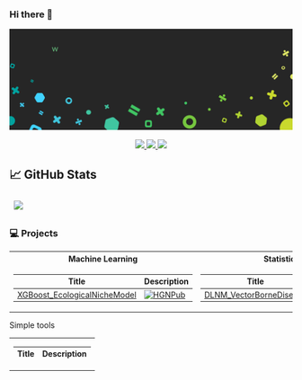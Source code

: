 ### Hi there 👋

![Wei Kit's GitHub Banner](./assets/GitHubheader.gif)

<p align="center">
<a href="mailto:weikitphang@gmail.com">
    <img src="https://img.shields.io/badge/-Email-red?style=flat-square&logo=gmail&logoColor=white">
</a>
<a href="https://www.linkedin.com/in/wei-kit-phang-0688b4136/">
    <img src="https://img.shields.io/badge/-Linkedin-blue?style=flat-square&logo=linkedin">
</a>
<a href="https://www.researchgate.net/profile/Wei_Kit_Phang/">
    <img src="https://img.shields.io/badge/ResearchGate-04d4ac">
</a>
<br/>

## &#x1f4c8; GitHub Stats
<a href="https://github.com/WKPhang">
  <img align="center" style="margin:0.5rem" src="https://github-readme-stats.vercel.app/api/top-langs/?username=WKPhang&hide=html,css&title_color=ffffff&text_color=c9cacc&icon_color=4AB197&bg_color=1A2B34" />
</a>
<br/>

### 💻 Projects
<table>
<tr><th>Machine Learning </th><th>Statistics</th></tr>
</tr><td>
    
|Title | Description |
|--|--|
| [XGBoost_EcologicalNicheModel](https://github.com/WKPhang/XGBoost_EcologicalNicheModel) | [![HGNPub](https://img.shields.io/badge/Published-black?style=flat-square&logo=googlescholar)](https://www.frontiersin.org/articles/10.3389/fmicb.2023.1126418/full) |
</td><td>

|Title | Description |
|--|--|
| [DLNM_VectorBorneDisease](https://github.com/WKPhang/DLNM_VectorBorneDisease) | |

</td></tr> </table>

<table>
<tr>Simple tools </tr>
</tr><td>

|Title | Description |
|--|--|

</td></tr> </table>

<!--
**WKPhang/WKPhang** is a ✨ _special_ ✨ repository because its `README.md` (this file) appears on your GitHub profile.

Here are some ideas to get you started:

- 🔭 I’m currently working on ...
- 🌱 I’m currently learning ...
- 👯 I’m looking to collaborate on ...
- 🤔 I’m looking for help with ...
- 💬 Ask me about ...
- 📫 How to reach me: ...
- 😄 Pronouns: ...
- ⚡ Fun fact: ...
-->
